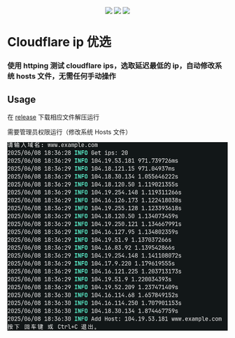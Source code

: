 <p align="center">
 <img src="https://github.com/zhanghanyun/cfc/workflows/Go/badge.svg">
 <img src="https://img.shields.io/github/license/zhanghanyun/cfc?color=blueviolet">
 <img src="https://hitscounter.dev/api/hit?url=https%3A%2F%2Fgithub.com%2Fzhanghanyun%2Fcfc&label=cfc&icon=github&color=%230d6efd">
</p>

# Cloudflare ip 优选
### 使用 httping 测试 cloudflare ips，选取延迟最低的 ip，自动修改系统 hosts 文件，无需任何手动操作
## Usage
在 [release](https://github.com/zhanghanyun/cfc/releases) 下载相应文件解压运行

需要管理员权限运行（修改系统 Hosts 文件）

![](https://raw.githubusercontent.com/zhanghanyun/cfc/main/assets/test.png)